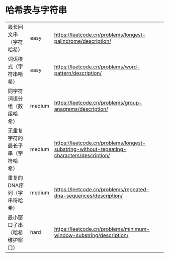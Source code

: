 # 哈希表与字符串

|                                  |        |                                                              |
| -------------------------------- | ------ | ------------------------------------------------------------ |
| 最长回文串（字符哈希）           | easy   | https://leetcode.cn/problems/longest-palindrome/description/ |
| 词语模式（字符串哈希）           | easy   | https://leetcode.cn/problems/word-pattern/description/       |
| 同字符词语分组（数组哈希）       | medium | https://leetcode.cn/problems/group-anagrams/description/     |
| 无重复字符的最长子串（字符哈希） | medium | https://leetcode.cn/problems/longest-substring-without-repeating-characters/description/ |
| 重复的DNA序列（字串符哈希）      | medium | https://leetcode.cn/problems/repeated-dna-sequences/description/ |
| 最小窗口子串（哈希维护窗口）     | hard   | https://leetcode.cn/problems/minimum-window-substring/description/ |

